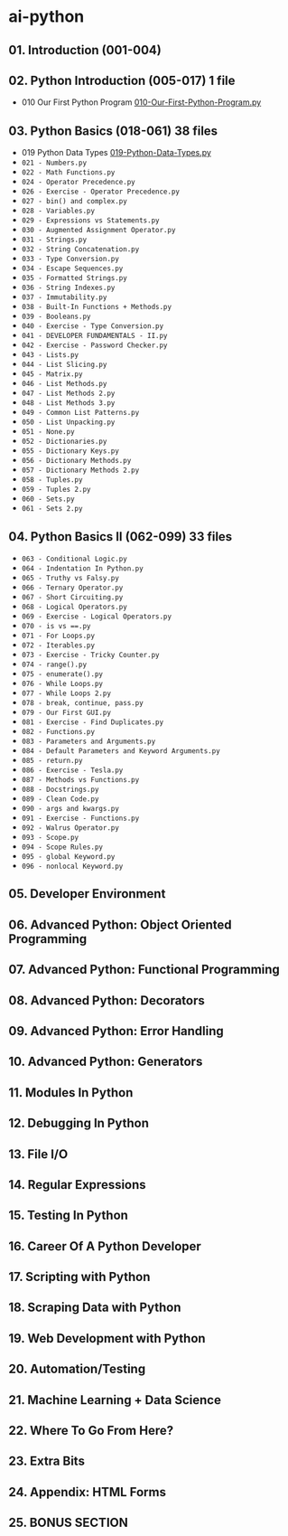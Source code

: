 # ai-python

## 01. Introduction (001-004)

## 02. Python Introduction (005-017) 1 file
- 010 Our First Python Program [010-Our-First-Python-Program.py](02-introduction/010-Our-First-Python-Program.py)

## 03. Python Basics (018-061) 38 files
- 019 Python Data Types [019-Python-Data-Types.py](03-basics-1/019-Python-Data-Types.py)
- `021 - Numbers.py`
- `022 - Math Functions.py`
- `024 - Operator Precedence.py`
- `026 - Exercise - Operator Precedence.py`
- `027 - bin() and complex.py`
- `028 - Variables.py`
- `029 - Expressions vs Statements.py`
- `030 - Augmented Assignment Operator.py`
- `031 - Strings.py`
- `032 - String Concatenation.py`
- `033 - Type Conversion.py`
- `034 - Escape Sequences.py`
- `035 - Formatted Strings.py`
- `036 - String Indexes.py`
- `037 - Immutability.py`
- `038 - Built-In Functions + Methods.py`
- `039 - Booleans.py`
- `040 - Exercise - Type Conversion.py`
- `041 - DEVELOPER FUNDAMENTALS - II.py`
- `042 - Exercise - Password Checker.py`
- `043 - Lists.py`
- `044 - List Slicing.py`
- `045 - Matrix.py`
- `046 - List Methods.py`
- `047 - List Methods 2.py`
- `048 - List Methods 3.py`
- `049 - Common List Patterns.py`
- `050 - List Unpacking.py`
- `051 - None.py`
- `052 - Dictionaries.py`
- `055 - Dictionary Keys.py`
- `056 - Dictionary Methods.py`
- `057 - Dictionary Methods 2.py`
- `058 - Tuples.py`
- `059 - Tuples 2.py`
- `060 - Sets.py`
- `061 - Sets 2.py`

## 04. Python Basics II (062-099) 33 files
- `063 - Conditional Logic.py`
- `064 - Indentation In Python.py`
- `065 - Truthy vs Falsy.py`
- `066 - Ternary Operator.py`
- `067 - Short Circuiting.py`
- `068 - Logical Operators.py`
- `069 - Exercise - Logical Operators.py`
- `070 - is vs ==.py`
- `071 - For Loops.py`
- `072 - Iterables.py`
- `073 - Exercise - Tricky Counter.py`
- `074 - range().py`
- `075 - enumerate().py`
- `076 - While Loops.py`
- `077 - While Loops 2.py`
- `078 - break, continue, pass.py`
- `079 - Our First GUI.py`
- `081 - Exercise - Find Duplicates.py`
- `082 - Functions.py`
- `083 - Parameters and Arguments.py`
- `084 - Default Parameters and Keyword Arguments.py`
- `085 - return.py`
- `086 - Exercise - Tesla.py`
- `087 - Methods vs Functions.py`
- `088 - Docstrings.py`
- `089 - Clean Code.py`
- `090 - args and kwargs.py`
- `091 - Exercise - Functions.py`
- `092 - Walrus Operator.py`
- `093 - Scope.py`
- `094 - Scope Rules.py`
- `095 - global Keyword.py`
- `096 - nonlocal Keyword.py`

## 05. Developer Environment
## 06. Advanced Python: Object Oriented Programming
## 07. Advanced Python: Functional Programming
## 08. Advanced Python: Decorators
## 09. Advanced Python: Error Handling
## 10. Advanced Python: Generators
## 11. Modules In Python
## 12. Debugging In Python
## 13. File I/O
## 14. Regular Expressions
## 15. Testing In Python
## 16. Career Of A Python Developer
## 17. Scripting with Python
## 18. Scraping Data with Python
## 19. Web Development with Python
## 20. Automation/Testing
## 21. Machine Learning + Data Science
## 22. Where To Go From Here?
## 23. Extra Bits
## 24. Appendix: HTML Forms
## 25. BONUS SECTION
